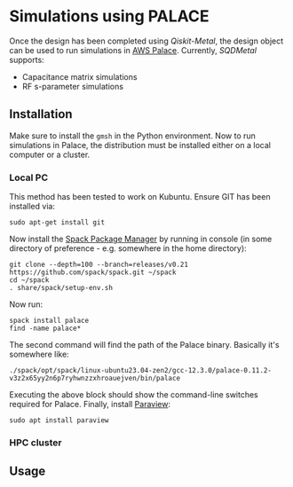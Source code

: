 # Simulations using PALACE

Once the design has been completed using *Qiskit-Metal*, the design object can be used to run simulations in [AWS Palace](https://awslabs.github.io/palace/stable/). Currently, *SQDMetal* supports:

- Capacitance matrix simulations
- RF s-parameter simulations

## Installation

Make sure to install the `gmsh` in the Python environment. Now to run simulations in Palace, the distribution must be installed either on a local computer or a cluster.

### Local PC

This method has been tested to work on Kubuntu. Ensure GIT has been installed via:

```
sudo apt-get install git
```

Now install the  [Spack Package Manager](https://spack-tutorial.readthedocs.io/en/latest/tutorial_basics.html) by running in console (in some directory of preference - e.g. somewhere in the home directory):

```
git clone --depth=100 --branch=releases/v0.21 https://github.com/spack/spack.git ~/spack
cd ~/spack
. share/spack/setup-env.sh
```

Now run:

```
spack install palace
find -name palace*
```

The second command will find the path of the Palace binary. Basically it's somewhere like:

```
./spack/opt/spack/linux-ubuntu23.04-zen2/gcc-12.3.0/palace-0.11.2-v3z2x65yy2n6p7ryhwnzzxhroauejven/bin/palace
```

Executing the above block should show the command-line switches required for Palace. Finally, install [Paraview](https://www.paraview.org/):

```
sudo apt install paraview
```

### HPC cluster

## Usage
